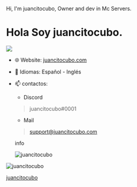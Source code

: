 Hi, I'm juancitocubo, Owner and dev in Mc Servers.
<h1>Hola Soy juancitocubo.</h1>

<p><img" src="https://github-readme-stats.vercel.app/api?username=juancitocubo"></p>
  
<p><img align="center" src="https://github-readme-stats.vercel.app/api?username=juanciocubo&show_icons=true&text_color=5baddf&icon_color=FFF&theme=tokyonight""></p>

- 🌐 Website: [juancitocubo.com](https://juancitocubo.com/)
- 💬 Idiomas: Español - Inglés
- 📫 contactos:
  
  - Discord
  >juancitocubo#0001
  - Mail
  >support@juancitocubo.com

  info
  <p> <img src="https://komarev.com/ghpvc/?username=juancitocubo" alt="juancitocubo" />
<img src="https://discordapp.com/api/guilds/901913159173025873/widget.png" alt="juancitocubo" /> </p>



[juancitocubo](https://github-readme-stats.vercel.app/api?username=juancitocubo)
